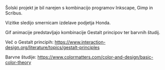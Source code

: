 Šolski projekt je bil narejen s kombinacijo programov Inkscape, Gimp in Scribus.

Vizitke sledijo smernicam izdelave podjetja Honda.

Gif animacije predstavljajo kombinacije Gestalt principov ter barvnih študij.

Več o Gestalt principih: https://www.interaction-design.org/literature/topics/gestalt-principles

Barvne študije: https://www.colormatters.com/color-and-design/basic-color-theory

